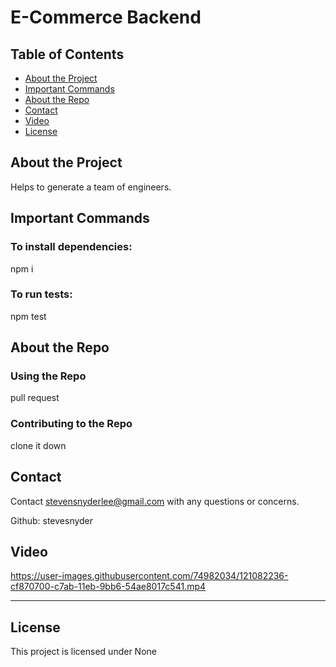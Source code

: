 # E-Commerce Backend

  

  ## Table of Contents

  - [About the Project](#about-the-project)
  - [Important Commands](#important-commands)
  - [About the Repo](#about-the-repo)
  - [Contact](#contact)
  - [Video](#video)
  - [License](#license)

  ## About the Project

  Helps to generate a team of engineers.

  ## Important Commands

  ### To install dependencies: 

  npm i

  ### To run tests:

  npm test

  ## About the Repo

  ### Using the Repo

  pull request

  ### Contributing to the Repo

  clone it down
  
  ## Contact

  Contact stevensnyderlee@gmail.com with any questions or concerns.

  Github: stevesnyder

  ## Video

  https://user-images.githubusercontent.com/74982034/121082236-cf870700-c7ab-11eb-9bb6-54ae8017c541.mp4

  ---

  ## License

  This project is licensed under None
  

  
